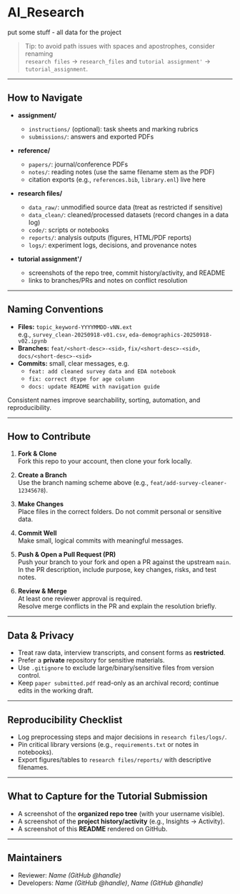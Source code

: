 # AI_Research

put some stuff - all data for the project


> Tip: to avoid path issues with spaces and apostrophes, consider renaming  
> `research files` → `research_files` and `tutorial assignment'` → `tutorial_assignment`.

---

## How to Navigate

- **assignment/**  
  - `instructions/` (optional): task sheets and marking rubrics  
  - `submissions/`: answers and exported PDFs

- **reference/**  
  - `papers/`: journal/conference PDFs  
  - `notes/`: reading notes (use the same filename stem as the PDF)  
  - citation exports (e.g., `references.bib`, `library.enl`) live here

- **research files/**  
  - `data_raw/`: unmodified source data (treat as restricted if sensitive)  
  - `data_clean/`: cleaned/processed datasets (record changes in a data log)  
  - `code/`: scripts or notebooks  
  - `reports/`: analysis outputs (figures, HTML/PDF reports)  
  - `logs/`: experiment logs, decisions, and provenance notes

- **tutorial assignment'/**  
  - screenshots of the repo tree, commit history/activity, and README  
  - links to branches/PRs and notes on conflict resolution

---

## Naming Conventions

- **Files:** `topic_keyword-YYYYMMDD-vNN.ext`  
  e.g., `survey_clean-20250918-v01.csv`, `eda-demographics-20250918-v02.ipynb`
- **Branches:** `feat/<short-desc>-<sid>`, `fix/<short-desc>-<sid>`, `docs/<short-desc>-<sid>`
- **Commits:** small, clear messages, e.g.  
  - `feat: add cleaned survey data and EDA notebook`  
  - `fix: correct dtype for age column`  
  - `docs: update README with navigation guide`

Consistent names improve searchability, sorting, automation, and reproducibility.

---

## How to Contribute

1. **Fork & Clone**  
   Fork this repo to your account, then clone your fork locally.

2. **Create a Branch**  
   Use the branch naming scheme above (e.g., `feat/add-survey-cleaner-12345678`).

3. **Make Changes**  
   Place files in the correct folders. Do not commit personal or sensitive data.

4. **Commit Well**  
   Make small, logical commits with meaningful messages.

5. **Push & Open a Pull Request (PR)**  
   Push your branch to your fork and open a PR against the upstream `main`.  
   In the PR description, include purpose, key changes, risks, and test notes.

6. **Review & Merge**  
   At least one reviewer approval is required.  
   Resolve merge conflicts in the PR and explain the resolution briefly.

---

## Data & Privacy

- Treat raw data, interview transcripts, and consent forms as **restricted**.  
- Prefer a **private** repository for sensitive materials.  
- Use `.gitignore` to exclude large/binary/sensitive files from version control.  
- Keep `paper submitted.pdf` read-only as an archival record; continue edits in the working draft.

---

## Reproducibility Checklist

- Log preprocessing steps and major decisions in `research files/logs/`.  
- Pin critical library versions (e.g., `requirements.txt` or notes in notebooks).  
- Export figures/tables to `research files/reports/` with descriptive filenames.

---

## What to Capture for the Tutorial Submission

- A screenshot of the **organized repo tree** (with your username visible).  
- A screenshot of the **project history/activity** (e.g., Insights → Activity).  
- A screenshot of this **README** rendered on GitHub.

---

## Maintainers

- Reviewer: _Name (GitHub @handle)_  
- Developers: _Name (GitHub @handle)_, _Name (GitHub @handle)_

